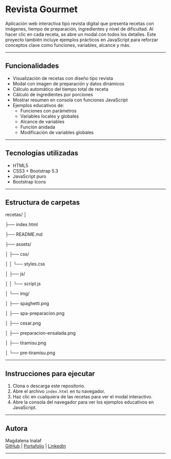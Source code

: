 # Revista Gourmet

Aplicación web interactiva tipo revista digital que presenta recetas con imágenes, tiempo de preparación, ingredientes y nivel de dificultad. Al hacer clic en cada receta, se abre un modal con todos los detalles. Este proyecto también incluye ejemplos prácticos en JavaScript para reforzar conceptos clave como funciones, variables, alcance y más.

---

## Funcionalidades

- Visualización de recetas con diseño tipo revista
- Modal con imagen de preparación y datos dinámicos
- Cálculo automático del tiempo total de receta
- Cálculo de ingredientes por porciones
- Mostrar resumen en consola con funciones JavaScript
- Ejemplos educativos de:
  - Funciones con parámetros
  - Variables locales y globales
  - Alcance de variables
  - Función anidada
  - Modificación de variables globales

---

## Tecnologías utilizadas

- HTML5
- CSS3 + Bootstrap 5.3
- JavaScript puro
- Bootstrap Icons

---

##  Estructura de carpetas
recetas/
│

├── index.html

├── README.md

├── assets/

│   ├── css/

│   │   └── styles.css

│   ├── js/

│   │   └── script.js

│   └── img/

│       ├── spaghetti.png

│       ├── spa-preparacion.png

│       ├── cesar.png

│       ├── preparacion-ensalada.png

│       ├── tiramisu.png

│       └── pre-tiramisu.png


---

## Instrucciones para ejecutar

1. Clona o descarga este repositorio.
2. Abre el archivo `index.html` en tu navegador.
3. Haz clic en cualquiera de las recetas para ver el modal interactivo.
4. Abre la consola del navegador para ver los ejemplos educativos en JavaScript.

---

##  Autora

Magdalena Inalaf  
[GitHub](https://github.com/MagdaIG) | [Portafolio](https://inalaf.ca) | [LinkedIn](https://www.linkedin.com/in/minalaf/)

---
